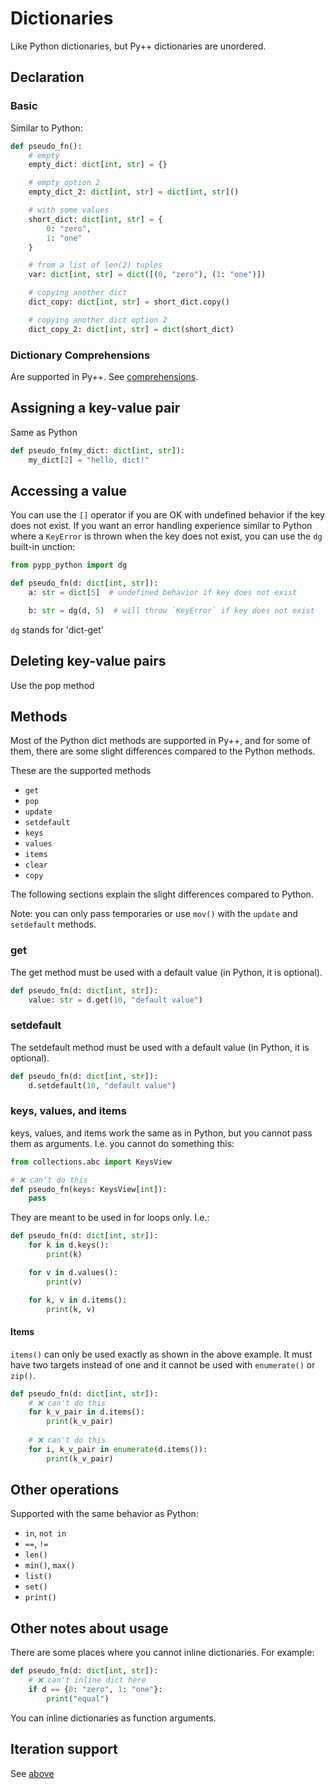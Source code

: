 # Dictionaries

Like Python dictionaries, but Py++ dictionaries are unordered.

## Declaration

### Basic
Similar to Python:

```python
def pseudo_fn():
    # empty
    empty_dict: dict[int, str] = {}

    # empty option 2
    empty_dict_2: dict[int, str] = dict[int, str]()

    # with some values
    short_dict: dict[int, str] = {
        0: "zero",
        1: "one"
    }

    # from a list of len(2) tuples
    var: dict[int, str] = dict([(0, "zero"), (1: "one")])

    # copying another dict
    dict_copy: dict[int, str] = short_dict.copy()

    # copying another dict option 2
    dict_copy_2: dict[int, str] = dict(short_dict)

```

### Dictionary Comprehensions

Are supported in Py++. See [comprehensions](../comprehensions.md).

## Assigning a key-value pair

Same as Python

```python
def pseudo_fn(my_dict: dict[int, str]):
    my_dict[2] = "hello, dict!"
```

## Accessing a value

You can use the `[]` operator if you are OK with undefined behavior if the key does not exist. If you want an error handling experience similar to Python where a `KeyError` is thrown when the key does not exist, you can use the `dg` built-in unction:

```python
from pypp_python import dg

def pseudo_fn(d: dict[int, str]):
    a: str = dict[5]  # undefined behavior if key does not exist

    b: str = dg(d, 5)  # will throw `KeyError` if key does not exist
```

`dg` stands for 'dict-get'

## Deleting key-value pairs

Use the pop method

## Methods

Most of the Python dict methods are supported in Py++, and for some of them, there are some slight differences compared to the Python methods.

These are the supported methods

- `get`
- `pop`
- `update`
- `setdefault`
- `keys`
- `values`
- `items`
- `clear`
- `copy`

The following sections explain the slight differences compared to Python.

Note: you can only pass temporaries or use `mov()` with the `update` and `setdefault` methods.

### get

The get method must be used with a default value (in Python, it is optional).

```python
def pseudo_fn(d: dict[int, str]):
    value: str = d.get(10, "default value")
```

### setdefault

The setdefault method must be used with a default value (in Python, it is optional).

```python
def pseudo_fn(d: dict[int, str]):
    d.setdefault(10, "default value")
```

### keys, values, and items

keys, values, and items work the same as in Python, but you cannot pass them as arguments. I.e. you cannot do something this:

```python
from collections.abc import KeysView

# ❌ can't do this
def pseudo_fn(keys: KeysView[int]):
    pass
```

They are meant to be used in for loops only. I.e.:

```python
def pseudo_fn(d: dict[int, str]):
    for k in d.keys():
        print(k)

    for v in d.values():
        print(v)

    for k, v in d.items():
        print(k, v)
```
#### Items

`items()` can only be used exactly as shown in the above example. It must have two targets instead of one and it cannot be used with `enumerate()` or `zip()`. 

```python
def pseudo_fn(d: dict[int, str]):
    # ❌ can't do this
    for k_v_pair in d.items():
        print(k_v_pair)
    
    # ❌ can't do this
    for i, k_v_pair in enumerate(d.items()):
        print(k_v_pair)
```

## Other operations

Supported with the same behavior as Python:

- `in`, `not in`
- `==`, `!=`
- `len()`
- `min()`, `max()`
- `list()`
- `set()`
- `print()`


## Other notes about usage

There are some places where you cannot inline dictionaries. For example:

```python
def pseudo_fn(d: dict[int, str]):
    # ❌ can't inline dict here
    if d == {0: "zero", 1: "one"}:
        print("equal")
```

You can inline dictionaries as function arguments.

## Iteration support

See [above](#keys-values-and-items)
